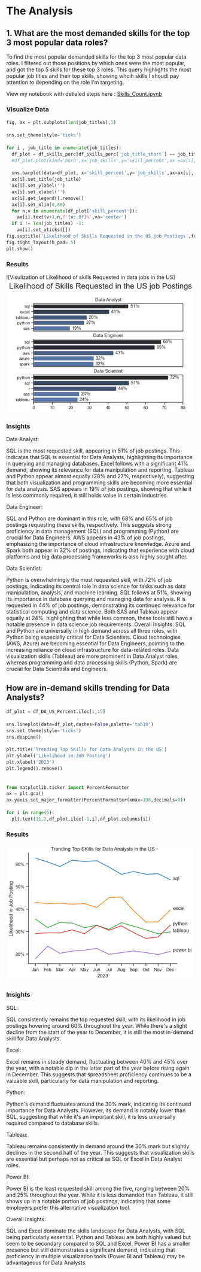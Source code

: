 # The Analysis 
## 1. What are the most demanded skills for the top 3 most popular data roles?

To find the most popular demanded skills for the top 3 most popular data roles. I filtered out those positions by which ones were the most popular, and got the top 5 skills for these top 3 roles. This query highlights the most popular job titles and their top skills, showing whcih skills I shoudl pay attention to depending on the role I'm targeting. 

View my notebook with detialed steps here : [Skills_Count.ipynb](Skills_Count.ipynb)
### Visualize Data
```python 
fig, ax = plt.subplots(len(job_titles),1)

sns.set_theme(style='ticks')

for i , job_title in enumerate(job_titles):
  df_plot = df_skills_perc[df_skills_perc['job_title_short'] == job_title].head(5)
  #df_plot.plot(kind='barh',x='job_skills',y='skill_percent',ax =ax[i],title=job_title)

  sns.barplot(data=df_plot, x='skill_percent',y='job_skills',ax=ax[i], hue='skill_count',palette='dark:b_r')
  ax[i].set_title(job_title)
  ax[i].set_ylabel('')
  ax[i].set_xlabel('')
  ax[i].get_legend().remove()
  ax[i].set_xlim(0,80)
  for n,v in enumerate(df_plot['skill_percent']):
    ax[i].text(v+1,n,f'{v:.0f}%',va='center')
  if i != len(job_titles) -1:
    ax[i].set_xticks([])
fig.suptitle('Likelihood of Skills Requested in the US job Postings',fontsize = 20)
fig.tight_layout(h_pad=.5)
plt.show()
```
### Results 

![Visulization of Likelihood of skills Requested in data jobs in the US]
![alt text](images/Likelihood_of_skills.png)


### Insights 
Data Analyst:

SQL is the most requested skill, appearing in 51% of job postings. This indicates that SQL is essential for Data Analysts, highlighting its importance in querying and managing databases.
Excel follows with a significant 41% demand, showing its relevance for data manipulation and reporting.
Tableau and Python appear almost equally (28% and 27%, respectively), suggesting that both visualization and programming skills are becoming more essential for data analysis.
SAS appears in 19% of job postings, showing that while it is less commonly required, it still holds value in certain industries.

Data Engineer:

SQL and Python are dominant in this role, with 68% and 65% of job postings requesting these skills, respectively. This suggests strong proficiency in data management (SQL) and programming (Python) are crucial for Data Engineers.
AWS appears in 43% of job postings, emphasizing the importance of cloud infrastructure knowledge.
Azure and Spark both appear in 32% of postings, indicating that experience with cloud platforms and big data processing frameworks is also highly sought after.

Data Scientist:

Python is overwhelmingly the most requested skill, with 72% of job postings, indicating its central role in data science for tasks such as data manipulation, analysis, and machine learning.
SQL follows at 51%, showing its importance in database querying and managing data for analysis.
R is requested in 44% of job postings, demonstrating its continued relevance for statistical computing and data science.
Both SAS and Tableau appear equally at 24%, highlighting that while less common, these tools still have a notable presence in data science job requirements.
Overall Insights:
SQL and Python are universally in high demand across all three roles, with Python being especially critical for Data Scientists.
Cloud technologies (AWS, Azure) are becoming essential for Data Engineers, pointing to the increasing reliance on cloud infrastructure for data-related roles.
Data visualization skills (Tableau) are more prominent in Data Analyst roles, whereas programming and data processing skills (Python, Spark) are crucial for Data Scientists and Engineers.




## How are in-demand skills trending for Data Analysts?

```Python
df_plot = df_DA_US_Percent.iloc[:,:5]

sns.lineplot(data=df_plot,dashes=False,palette='tab10')
sns.set_theme(style='ticks')
sns.despine()

plt.title('Trending Top SKills for Data Analysts in the US')
plt.ylabel('Likelihood in Job Posting')
plt.xlabel('2023')
plt.legend().remove()


from matplotlib.ticker import PercentFormatter
ax = plt.gca()
ax.yaxis.set_major_formatter(PercentFormatter(xmax=100,decimals=0))

for i in range(5):
  plt.text(11.2,df_plot.iloc[-1,i],df_plot.columns[i])
  ```

### Results
  ![alt text](images/Trending_Skills.png)

### Insights 
SQL:

SQL consistently remains the top requested skill, with its likelihood in job postings hovering around 60% throughout the year. While there's a slight decline from the start of the year to December, it is still the most in-demand skill for Data Analysts.

Excel:

Excel remains in steady demand, fluctuating between 40% and 45% over the year, with a notable dip in the latter part of the year before rising again in December. This suggests that spreadsheet proficiency continues to be a valuable skill, particularly for data manipulation and reporting.

Python:

Python's demand fluctuates around the 30% mark, indicating its continued importance for Data Analysts. However, its demand is notably lower than SQL, suggesting that while it's an important skill, it is less universally required compared to database skills.

Tableau:

Tableau remains consistently in demand around the 30% mark but slightly declines in the second half of the year. This suggests that visualization skills are essential but perhaps not as critical as SQL or Excel in Data Analyst roles.

Power BI:

Power BI is the least requested skill among the five, ranging between 20% and 25% throughout the year. While it is less demanded than Tableau, it still shows up in a notable portion of job postings, indicating that some employers prefer this alternative visualization tool.

Overall Insights:

SQL and Excel dominate the skills landscape for Data Analysts, with SQL being particularly essential.
Python and Tableau are both highly valued but seem to be secondary compared to SQL and Excel.
Power BI has a smaller presence but still demonstrates a significant demand, indicating that proficiency in multiple visualization tools (Power BI and Tableau) may be advantageous for Data Analysts.





